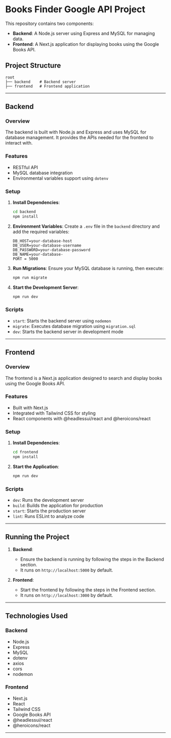 # Books Finder Google API Project

This repository contains two components:

- **Backend**: A Node.js server using Express and MySQL for managing data.
- **Frontend**: A Next.js application for displaying books using the Google Books API.

## Project Structure

```
root
├── backend    # Backend server
├── frontend   # Frontend application
```

---

## Backend

### Overview

The backend is built with Node.js and Express and uses MySQL for database management. It provides the APIs needed for the frontend to interact with.

### Features

- RESTful API
- MySQL database integration
- Environmental variables support using `dotenv`

### Setup

1. **Install Dependencies**:

   ```bash
   cd backend
   npm install
   ```

2. **Environment Variables**:
   Create a `.env` file in the `backend` directory and add the required variables:

   ```env
   DB_HOST=your-database-host
   DB_USER=your-database-username
   DB_PASSWORD=your-database-password
   DB_NAME=your-database-
   PORT = 5000
   ```

3. **Run Migrations**:
   Ensure your MySQL database is running, then execute:

   ```bash
   npm run migrate
   ```

4. **Start the Development Server**:
   ```bash
   npm run dev
   ```

### Scripts

- `start`: Starts the backend server using `nodemon`
- `migrate`: Executes database migration using `migration.sql`
- `dev`: Starts the backend server in development mode

---

## Frontend

### Overview

The frontend is a Next.js application designed to search and display books using the Google Books API.

### Features

- Built with Next.js
- Integrated with Tailwind CSS for styling
- React components with @headlessui/react and @heroicons/react

### Setup

1. **Install Dependencies**:

   ```bash
   cd frontend
   npm install
   ```

2. **Start the Application**:
   ```bash
   npm run dev
   ```

### Scripts

- `dev`: Runs the development server
- `build`: Builds the application for production
- `start`: Starts the production server
- `lint`: Runs ESLint to analyze code

---

## Running the Project

1. **Backend**:

   - Ensure the backend is running by following the steps in the Backend section.
   - It runs on `http://localhost:5000` by default.

2. **Frontend**:
   - Start the frontend by following the steps in the Frontend section.
   - It runs on `http://localhost:3000` by default.

---

## Technologies Used

### Backend

- Node.js
- Express
- MySQL
- dotenv
- axios
- cors
- nodemon

### Frontend

- Next.js
- React
- Tailwind CSS
- Google Books API
- @headlessui/react
- @heroicons/react

---
